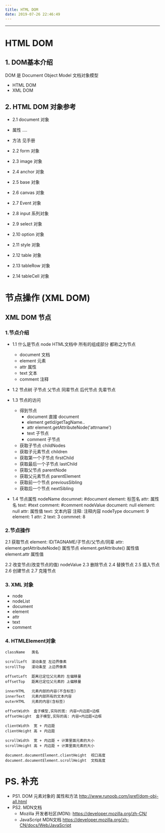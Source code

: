 ```yaml
---
title: HTML DOM
date: 2019-07-26 22:46:49
---
```




------

# HTML DOM

## 1. DOM基本介绍

DOM 是 Document Object Model 文档对象模型

- HTML DOM
- XML DOM

## 2. HTML DOM 对象参考

- 2.1 document 对象
- 属性
  ....
- 方法
  见手册

- 2.2 form 对象
- 2.3 image 对象
- 2.4 anchor 对象
- 2.5 base 对象
- 2.6 canvas 对象
- 2.7 Event 对象
- 2.8 input 系列对象
- 2.9 select 对象
- 2.10 option 对象
- 2.11 style 对象
- 2.12 table 对象
- 2.13 tableRow 对象
- 2.14 tableCell 对象

# 节点操作 (XML DOM)

## XML DOM 节点

### 1.节点介绍

- 1.1 什么是节点 node
  HTML文档中 所有的组成部分 都称之为节点
  - document 文档
  - element  元素
  - attr     属性
  - text     文本
  - comment  注释
- 1.2 节点树
  子节点
  父节点
  同辈节点
  后代节点
  先辈节点

- 1.3 节点的访问
  - 得到节点
    - document 直接 document
    - element  getId/getTagName..
    - attr     element.getAttributeNode('attrname')
    - text     子节点
    - comment  子节点
  - 获取子节点         childNodes
  - 获取子元素节点     children
  - 获取第一个子节点    firstChild
  - 获取最后一个子节点  lastChild
  - 获取父节点          parentNode
  - 获取父元素节点      parentElement
  - 获取前一个节点      previousSibling
  - 获取后一个节点      nextSibling
- 1.4 节点属性
  nodeName
      documnet:   #document
      element:    标签名
      attr:       属性名
      text:       #text
      comment:    #comment
  nodeValue
      document:  null
      element:   null
      attr:      属性值
      text:      文本内容
      注释:      注释内容
  nodeType
      document:  9
      element:   1
      attr:      2
      text:      3
      commnet:   8

### 2.节点操作

2.1 获取节点
    element:    ID/TAGNAME/子节点/父节点/同辈
    attr:       element.getAttributeNode()  属性节点
                element.getAttribute()  属性值
                element.attr 属性值

2.2 改变节点(改变节点的值) nodeValue
2.3 删除节点
2.4 替换节点
2.5 插入节点
2.6 创建节点
2.7 克隆节点

### 3. XML 对象

- node
- nodeList
- document
- element
- attr
- text
- comment

### 4. HTMLElement对象

```
className   类名

scrollLeft  滚动条至 左边界像素
scrollTop   滚动条至 上边界像素

offsetLeft  距离已定位父元素的 左偏移量
offsetTop   距离已定位父元素的 上偏移量

innerHTML   元素内部的内容(不含标签)
innerText   元素内部所有的文本内容
outerHTML   元素的内容(含标签)

offsetWidth  盒子模型,实际的宽: 内容+内边距+边框
offsetHeight  盒子模型,实际的高: 内容+内边距+边框

clientWidth  宽 + 内边距
clientHeight 高 + 内边距

scrollWidth  宽 + 内边距 + 计算里面元素的大小
scrollHeight 高 + 内边距 + 计算里面元素的大小

document.documentElement.clientHeight  视口高度
document.documentElement.scrollHeight  文档高度
```

# PS. 补充

- PS1. DOM 元素对象的 属性和方法
  http://www.runoob.com/jsref/dom-obj-all.html
- PS2. MDN文档
  - Mozilla 开发者社区(MDN):
    https://developer.mozilla.org/zh-CN/
  - JavaScript MDN文档
    https://developer.mozilla.org/zh-CN/docs/Web/JavaScript